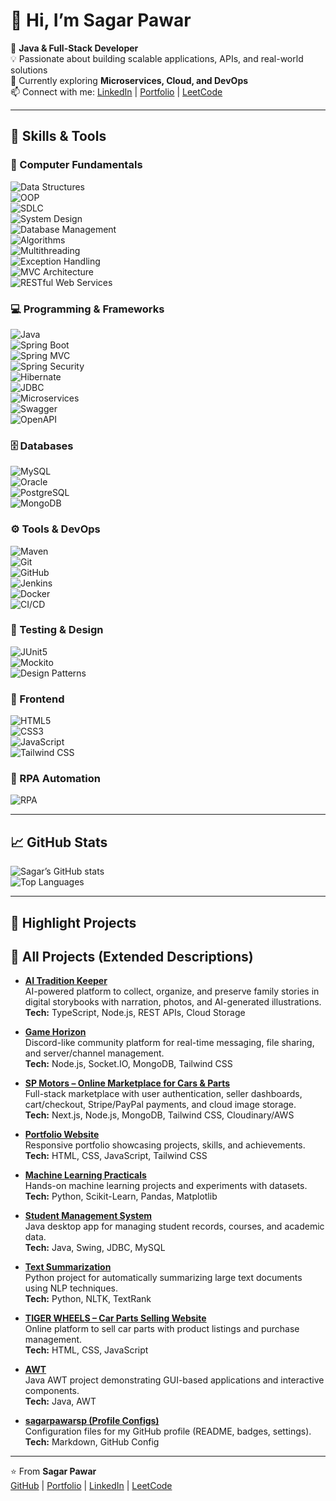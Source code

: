 # 👋 Hi, I’m **Sagar Pawar**

🚀 **Java & Full-Stack Developer**  
💡 Passionate about building scalable applications, APIs, and real-world solutions  
🌱 Currently exploring **Microservices, Cloud, and DevOps**  
📫 Connect with me: [LinkedIn](https://www.linkedin.com/in/sagarpawar0204/) | [Portfolio](https://poetic-cactus-a3783f.netlify.app/) | [LeetCode](https://leetcode.com/u/sagarpawarsp/)  

---

## 🔧 Skills & Tools

### 🧠 Computer Fundamentals
![Data Structures](https://img.shields.io/badge/Data_Structures-FF6F00?style=for-the-badge)  
![OOP](https://img.shields.io/badge/OOP-1572B6?style=for-the-badge)  
![SDLC](https://img.shields.io/badge/SDLC-4CAF50?style=for-the-badge)  
![System Design](https://img.shields.io/badge/System_Design-FFC107?style=for-the-badge)  
![Database Management](https://img.shields.io/badge/Database_Management-4479A1?style=for-the-badge)  
![Algorithms](https://img.shields.io/badge/Algorithms-FF0000?style=for-the-badge)  
![Multithreading](https://img.shields.io/badge/Multithreading-2196F3?style=for-the-badge)  
![Exception Handling](https://img.shields.io/badge/Exception_Handling-9C27B0?style=for-the-badge)  
![MVC Architecture](https://img.shields.io/badge/MVC-7952B3?style=for-the-badge)  
![RESTful Web Services](https://img.shields.io/badge/RESTful_APIs-0A66C2?style=for-the-badge)  

### 💻 Programming & Frameworks
![Java](https://img.shields.io/badge/Java_17/21-ED8B00?style=for-the-badge&logo=openjdk&logoColor=white)  
![Spring Boot](https://img.shields.io/badge/Spring_Boot-6DB33F?style=for-the-badge&logo=springboot&logoColor=white)  
![Spring MVC](https://img.shields.io/badge/Spring_MVC-6DB33F?style=for-the-badge&logo=spring&logoColor=white)  
![Spring Security](https://img.shields.io/badge/Spring_Security-6DB33F?style=for-the-badge&logo=springsecurity&logoColor=white)  
![Hibernate](https://img.shields.io/badge/Hibernate-59666C?style=for-the-badge&logo=hibernate&logoColor=white)  
![JDBC](https://img.shields.io/badge/JDBC-007396?style=for-the-badge&logo=java&logoColor=white)  
![Microservices](https://img.shields.io/badge/Microservices-FF5722?style=for-the-badge&logo=microgenetics&logoColor=white)  
![Swagger](https://img.shields.io/badge/Swagger-85EA2D?style=for-the-badge&logo=swagger&logoColor=black)  
![OpenAPI](https://img.shields.io/badge/OpenAPI-6BA539?style=for-the-badge&logo=openapiinitiative&logoColor=white)  

### 🗄️ Databases
![MySQL](https://img.shields.io/badge/MySQL-4479A1?style=for-the-badge&logo=mysql&logoColor=white)  
![Oracle](https://img.shields.io/badge/Oracle-F80000?style=for-the-badge&logo=oracle&logoColor=white)  
![PostgreSQL](https://img.shields.io/badge/PostgreSQL-336791?style=for-the-badge&logo=postgresql&logoColor=white)  
![MongoDB](https://img.shields.io/badge/MongoDB-4EA94B?style=for-the-badge&logo=mongodb&logoColor=white)  

### ⚙️ Tools & DevOps
![Maven](https://img.shields.io/badge/Maven-C71A36?style=for-the-badge&logo=apachemaven&logoColor=white)  
![Git](https://img.shields.io/badge/Git-F05032?style=for-the-badge&logo=git&logoColor=white)  
![GitHub](https://img.shields.io/badge/GitHub-181717?style=for-the-badge&logo=github&logoColor=white)  
![Jenkins](https://img.shields.io/badge/Jenkins-D24939?style=for-the-badge&logo=jenkins&logoColor=white)  
![Docker](https://img.shields.io/badge/Docker-2496ED?style=for-the-badge&logo=docker&logoColor=white)  
![CI/CD](https://img.shields.io/badge/CI/CD-000000?style=for-the-badge&logo=githubactions&logoColor=white)  

### 🧪 Testing & Design
![JUnit5](https://img.shields.io/badge/JUnit5-25A162?style=for-the-badge&logo=junit5&logoColor=white)  
![Mockito](https://img.shields.io/badge/Mockito-DB7093?style=for-the-badge&logo=java&logoColor=white)  
![Design Patterns](https://img.shields.io/badge/Design_Patterns-FF9800?style=for-the-badge)  

### 🎨 Frontend
![HTML5](https://img.shields.io/badge/HTML5-E34F26?style=for-the-badge&logo=html5&logoColor=white)  
![CSS3](https://img.shields.io/badge/CSS3-1572B6?style=for-the-badge&logo=css3&logoColor=white)  
![JavaScript](https://img.shields.io/badge/JavaScript-F7DF1E?style=for-the-badge&logo=javascript&logoColor=black)  
![Tailwind CSS](https://img.shields.io/badge/TailwindCSS-38B2AC?style=for-the-badge&logo=tailwind-css&logoColor=white)  

### 🤖 RPA Automation
![RPA](https://img.shields.io/badge/RPA_Automation-FF5722?style=for-the-badge&logo=uipath&logoColor=white)  

---

## 📈 GitHub Stats

![Sagar’s GitHub stats](https://github-readme-stats.vercel.app/api?username=sagarpawarsp&show_icons=true&theme=radical)  
![Top Languages](https://github-readme-stats.vercel.app/api/top-langs/?username=sagarpawarsp&layout=compact&theme=radical)

---

## 🚀 Highlight Projects

## 🚀 All Projects (Extended Descriptions)

- [**AI Tradition Keeper**](https://github.com/sagarpawarsp/ai-tradition-keeper)  
  AI-powered platform to collect, organize, and preserve family stories in digital storybooks with narration, photos, and AI-generated illustrations.  
  **Tech:** TypeScript, Node.js, REST APIs, Cloud Storage

- [**Game Horizon**](https://github.com/sagarpawarsp/game-horizon)  
  Discord-like community platform for real-time messaging, file sharing, and server/channel management.  
  **Tech:** Node.js, Socket.IO, MongoDB, Tailwind CSS

- [**SP Motors – Online Marketplace for Cars & Parts**](https://github.com/sagarpawarsp/SP-Motors-Online-Marketplace-for-Cars-Parts)  
  Full-stack marketplace with user authentication, seller dashboards, cart/checkout, Stripe/PayPal payments, and cloud image storage.  
  **Tech:** Next.js, Node.js, MongoDB, Tailwind CSS, Cloudinary/AWS

- [**Portfolio Website**](https://github.com/sagarpawarsp/sagarpawar-_-portfolio)  
  Responsive portfolio showcasing projects, skills, and achievements.  
  **Tech:** HTML, CSS, JavaScript, Tailwind CSS

- [**Machine Learning Practicals**](https://github.com/sagarpawarsp/Machine-Learning-Practicales)  
  Hands-on machine learning projects and experiments with datasets.  
  **Tech:** Python, Scikit-Learn, Pandas, Matplotlib

- [**Student Management System**](https://github.com/sagarpawarsp/Student-Management-System)  
  Java desktop app for managing student records, courses, and academic data.  
  **Tech:** Java, Swing, JDBC, MySQL

- [**Text Summarization**](https://github.com/sagarpawarsp/text-summarization)  
  Python project for automatically summarizing large text documents using NLP techniques.  
  **Tech:** Python, NLTK, TextRank

- [**TIGER WHEELS – Car Parts Selling Website**](https://github.com/sagarpawarsp/TIGER-WHEELS-CAR-PARTS-SELING-WEBSITES)  
  Online platform to sell car parts with product listings and purchase management.  
  **Tech:** HTML, CSS, JavaScript

- [**AWT**](https://github.com/sagarpawarsp/AWT)  
  Java AWT project demonstrating GUI-based applications and interactive components.  
  **Tech:** Java, AWT

- [**sagarpawarsp (Profile Configs)**](https://github.com/sagarpawarsp/sagarpawarsp)  
  Configuration files for my GitHub profile (README, badges, settings).  
  **Tech:** Markdown, GitHub Config


---

⭐ From **Sagar Pawar**  
[GitHub](https://github.com/sagarpawarsp) | [Portfolio](https://poetic-cactus-a3783f.netlify.app/) | [LinkedIn](https://www.linkedin.com/in/sagarpawar0204/) | [LeetCode](https://leetcode.com/u/sagarpawarsp/)
